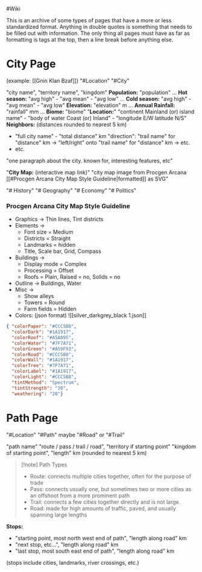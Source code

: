 #Wiki 

This is an archive of some types of pages that have a more or less standardized format. Anything in double quotes is something that needs to be filled out with information. The only thing all pages must have as far as formatting is tags at the top, then a line break before anything else.
# City Page
(example: [[Gnin Klan Bzaf]])
"#Location" "#City"

"city name", "territory name", "kingdom"
**Population:** "population" ... **Hot season:** "avg high" - "avg mean" - "avg low" ... **Cold season:** "avg high" - "avg mean" - "avg low"
**Elevation:** "elevation" m ... **Annual Rainfall:** "rainfall" mm ... **Biome:** "biome"
"**Location:**" "continent Mainland (or) island name" - "body of water Coast (or) Inland" - "longitude E/W latitude N/S"
**Neighbors:**  (distances rounded to nearest 5 km)
- "full city name" - "total distance" km "direction": "trail name" for "distance" km -> "left/right" onto "trail name" for "distance" km -> etc.
- etc.

"one paragraph about the city. known for, interesting features, etc"

"**City Map:** (interactive map link)"
"city map image from Procgen Arcana [[#Procgen Arcana City Map Style Guideline|formatted]] as SVG"

"# History"
"# Geography"
"# Economy"
"# Politics"
### Procgen Arcana City Map Style Guideline
- Graphics -> Thin lines, Tint districts
- Elements ->
	- Font size = Medium
	- Districts = Straight
	- Landmarks = hidden
	- Title, Scale bar, Grid, Compass
- Buildings -> 
	- Display mode = Complex
	- Processing = Offset
	- Roofs = Plain, Raised = no, Solids = no
- Outline -> Buildings, Water
- Misc -> 
	- Show alleys
	- Towers = Round
	- Farm fields = Hidden
- Colors: (json format) ![[silver_darkgrey_black 1.json]]
```json
{ "colorPaper": "#CCC5B8",
  "colorDark": "#1A1917",
  "colorRoof": "#A5A095",
  "colorWater": "#7F7A71",
  "colorGreen": "#A59F93",
  "colorRoad": "#CCC5B8",
  "colorWall": "#1A1917",
  "colorTree": "#7F7A71",
  "colorLabel": "#1A1917",
  "colorLight": "#CCC5B8",
  "tintMethod": "Spectrum",
  "tintStrength": "30",
  "weathering": "20"}
```

# Path Page

"#Location" "#Path" maybe "#Road" or "#Trail"

"path name" "route / pass / trail / road", "territory if starting point" "kingdom of starting point", "length" km (rounded to nearest 5 km)
> [!note] Path Types
> - Route: connects multiple cities together, often for the purpose of trade
> - Pass: connects usually one, but sometimes two or more cities as an offshoot from a more prominent path
> - Trail: connects a few cities together directly and is not large.
> - Road: made for high amounts of traffic, paved, and usually spanning large lengths

**Stops:**
- "starting point, most north west end of path", "length along road" km
- "next stop, etc...", "length along road" km
- "last stop, most south east end of path", "length along road" km

(stops include cities, landmarks, river crossings, etc.)

